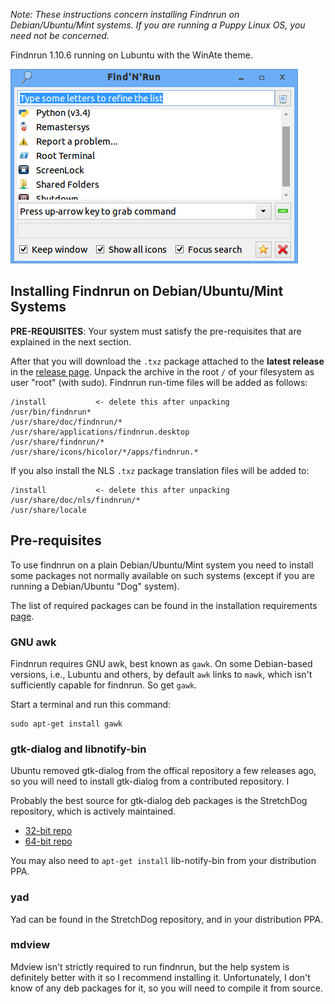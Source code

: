 _Note: These instructions concern installing Findnrun on
Debian/Ubuntu/Mint systems. If you are running a Puppy Linux OS, you
need not be concerned._

Findnrun 1.10.6 running on Lubuntu with the WinAte theme.

![lubuntu main window](images/lubuntu-winate-1.10.6-main.pub.png)

## Installing Findnrun on Debian/Ubuntu/Mint Systems

**PRE-REQUISITES**: Your system must satisfy the pre-requisites that are
explained in the next section.

After that you will download the `.txz` package attached to the **latest
release** in the [release page](http://github.com/step-/find-n-run/releases/).
Unpack the archive in the root `/` of your filesystem as user "root" (with
sudo).  Findnrun run-time files will be added as follows:

    /install           <- delete this after unpacking
    /usr/bin/findnrun*
    /usr/share/doc/findnrun/*
    /usr/share/applications/findnrun.desktop
    /usr/share/findnrun/*
    /usr/share/icons/hicolor/*/apps/findnrun.*

If you also install the NLS `.txz` package translation files will be added to:

    /install           <- delete this after unpacking
    /usr/share/doc/nls/findnrun/*
    /usr/share/locale

## Pre-requisites

To use findnrun on a plain Debian/Ubuntu/Mint system you need to install
some packages not normally available on such systems (except if you are running
a Debian/Ubuntu "Dog" system).

The list of required packages can be found in the installation requirements
[page](https://github.com/step-/find-n-run/blob/master/usr/share/doc/findnrun/install-require.md).

### GNU awk

Findnrun requires GNU awk, best known as `gawk`.  On some Debian-based
versions, i.e., Lubuntu and others, by default `awk` links to `mawk`,
which isn't sufficiently capable for findnrun. So get `gawk`.

Start a terminal and run this command:

    sudo apt-get install gawk

### gtk-dialog and libnotify-bin

Ubuntu removed gtk-dialog from the offical repository a few releases
ago, so you will need to install gtk-dialog from a contributed repository.  I

Probably the best source for gtk-dialog deb packages is the StretchDog
repository, which is actively maintained.

*  [32-bit repo](https://fredx181.github.io/StretchDog/i386/Packages/Included/)
*  [64-bit repo](https://fredx181.github.io/StretchDog/amd64/Packages/Included/)

You may also need to `apt-get install` lib-notify-bin from your distribution
PPA.

### yad

Yad can be found in the StretchDog repository, and in your distribution PPA.

### mdview

Mdview isn't strictly required to run findnrun, but the help system is definitely better with it so I recommend installing it. 
Unfortunately, I don't know of any deb packages for it, so you will need to
compile it from source.

